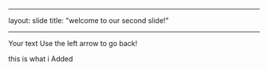 ___
layout: slide
title: "welcome to our second slide!"
___

Your text
Use the left arrow to go back!

this is what i Added
